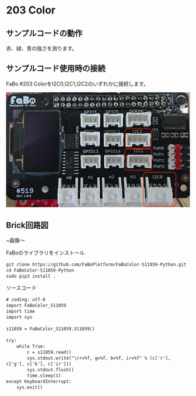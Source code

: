 # 203 Color

## サンプルコードの動作
赤、緑、青の強さを測ります。

## サンプルコード使用時の接続
FaBo #203 ColorをI2C0,I2C1,I2C2のいずれかに接続します。 

![](./../img/211_7Seg/i2cpin.jpg)


## Brick回路図
~画像〜

FaBoのライブラリをインストール
```
git clone https://github.com/FaBoPlatform/FaBoColor-S11059-Python.git
cd FaBoColor-S11059-Python
sudo pip3 install .
```

ソースコード
```
# coding: utf-8
import FaBoColor_S11059
import time
import sys

s11059 = FaBoColor_S11059.S11059()

try:
    while True:
        c = s11059.read()
        sys.stdout.write("\rr=%f, g=%f, b=%f, ir=%f" % (c['r'],  c['g'], c['b'], c['ir']))
        sys.stdout.flush()
        time.sleep(1)
except KeyboardInterrupt:
    sys.exit()
```

